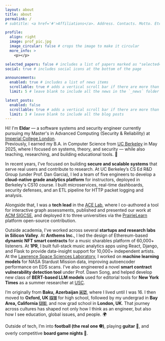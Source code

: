 ```yaml
---
layout: about
title: about
permalink: /
# subtitle: <a href='#'>Affiliations</a>. Address. Contacts. Motto. Etc.

profile:
  align: right
  image: prof_pic.jpg
  image_circular: false # crops the image to make it circular
  more_info: >
    <p></p>

selected_papers: false # includes a list of papers marked as "selected={true}"
social: true # includes social icons at the bottom of the page

announcements:
  enabled: true # includes a list of news items
  scrollable: true # adds a vertical scroll bar if there are more than 3 news items
  limit: 5 # leave blank to include all the news in the `_news` folder

latest_posts:
  enabled: false
  scrollable: true # adds a vertical scroll bar if there are more than 3 new posts items
  limit: 3 # leave blank to include all the blog posts
---
```


Hi! I'm **Eldar** — a software systems and security engineer currently pursuing my Master's in Advanced Computing (Security & Reliability) at [Imperial College London](https://www.imperial.ac.uk/).  
Previously, I earned my B.A. in Computer Science from [UC Berkeley](https://eecs.berkeley.edu/) in May 2025, where I focused on systems, theory, and security — while also teaching, researching, and building educational tools. 🌉

In recent years, I’ve focused on building **secure and scalable systems** that serve real users and contribute to research. At UC Berkeley’s CS Ed R&D Group (under Prof. Dan Garcia), I led a team of five engineers to develop a **cloud-native grade analytics platform** for instructors, deployed in Berkeley's CS10 course. I built microservices, real-time dashboards, security defenses, and an ETL pipeline for HTTP packet logging and analysis. 

Alongside that, I was a **tech lead** in the [ACE Lab](https://acelab.berkeley.edu/), where I co-authored a tool for interactive graph assessments, published and presented our work at [ACM SIGCSE](https://sigcse.org/), and deployed it to three universities via the [PrairieLearn](https://prairielearn.readthedocs.io/en/latest/) platform open-source contribution.

Outside academia, I've worked across several **startups and research labs in Silicon Valley**. At **Anthems Inc.**, I led the design of Ethereum-based **dynamic NFT smart contracts** for a music sharables platform of 60,000+ listeners. At **1PR**, I built full-stack music analytics apps using React, Django, and Flask to provide data-insight support for 10,000+ independent artists.  
At the [Lawrence Space Sciences Laboratory](https://www.ssl.berkeley.edu/), I worked on **machine learning models** for NASA Stardust Mission data, improving autoencoder performance on EDS scans. I’ve also engineered a novel **smart contract vulnerability detection tool** under Prof. Dawn Song, and helped develop new class of **BERT-based LLM models** used for editorial tools for **New York Times** as a summer researcher at [USC](https://www.cs.usc.edu/). 

I’m originally from **Baku, Azerbaijan 🇦🇿**, where I lived until I was 16. I then moved to **Oxford, UK 🇬🇧** for high school, followed by my undergrad in **Bay Area, California 🇺🇸**, and now grad school in **London, UK**. That journey across cultures has shaped not only how I think as an engineer, but also how I see education, global issues, and people. 🌍  

Outside of tech, I’m into **football (the real one ⚽️)**, playing **guitar 🎸**, and overly competitive **board game nights 🎲**.


